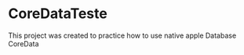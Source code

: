 <h1>CoreDataTeste</h1>
<p>This project was created to practice how to use native apple Database CoreData</p>
